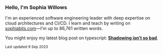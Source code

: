 ### Hello, I'm Sophia Willows

I'm an experienced software engineering leader with deep expertise on cloud architectures and CI/CD. I learn and teach by writing on [sophiabits.com](https://sophiabits.com/blog)—I'm up to 86,761 written words.

You might enjoy my latest blog post on typescript: **[Shadowing isn’t so bad](https://sophiabits.com/blog/shadowing-isnt-so-bad)**.

<sub>Last updated 9 Sep 2023</sub>
